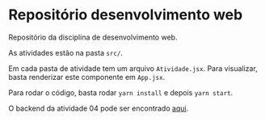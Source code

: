 # Repositório desenvolvimento web

Repositório da disciplina de desenvolvimento web.

As atividades estão na pasta `src/`.

Em cada pasta de atividade tem um arquivo `Atividade.jsx`. Para visualizar, basta renderizar este componente em `App.jsx`.

Para rodar o código, basta rodar `yarn install` e depois `yarn start`.

O backend da atividade 04 pode ser encontrado [aqui](https://github.com/gabrielmaia2/crud-atividade-04).
